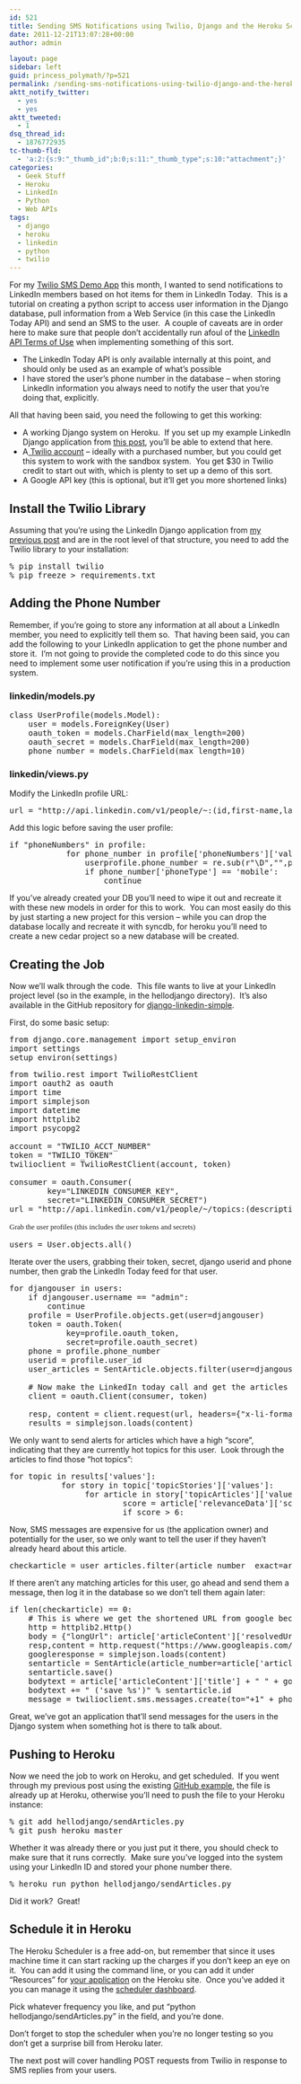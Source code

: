 ```yaml
---
id: 521
title: Sending SMS Notifications using Twilio, Django and the Heroku Scheduler
date: 2011-12-21T13:07:28+00:00
author: admin

layout: page
sidebar: left
guid: princess_polymath/?p=521
permalink: /sending-sms-notifications-using-twilio-django-and-the-heroku-scheduler.html
aktt_notify_twitter:
  - yes
  - yes
aktt_tweeted:
  - 1
dsq_thread_id:
  - 1876772935
tc-thumb-fld:
  - 'a:2:{s:9:"_thumb_id";b:0;s:11:"_thumb_type";s:10:"attachment";}'
categories:
  - Geek Stuff
  - Heroku
  - LinkedIn
  - Python
  - Web APIs
tags:
  - django
  - heroku
  - linkedin
  - python
  - twilio
---
```

For my [Twilio SMS Demo App](princess_polymath/?p=509) this month, I wanted to send notifications to LinkedIn members based on hot items for them in LinkedIn Today.  This is a tutorial on creating a python script to access user information in the Django database, pull information from a Web Service (in this case the LinkedIn Today API) and send an SMS to the user.  A couple of caveats are in order here to make sure that people don&#8217;t accidentally run afoul of the [LinkedIn API Terms of Use](https://developer.linkedin.com/documents/linkedin-apis-terms-use) when implementing something of this sort.

  * The LinkedIn Today API is only available internally at this point, and should only be used as an example of what&#8217;s possible
  * I have stored the user&#8217;s phone number in the database &#8211; when storing LinkedIn information you always need to notify the user that you&#8217;re doing that, explicitly.

<div>
  All that having been said, you need the following to get this working:
</div>

<div>
  <ul>
    <li>
      A working Django system on Heroku.  If you set up my example LinkedIn Django application from <a href="princess_polymath/?p=511">this post</a>, you&#8217;ll be able to extend that here.
    </li>
    <li>
      A<a href="http://www.twilio.com/"> Twilio account</a> &#8211; ideally with a purchased number, but you could get this system to work with the sandbox system.  You get $30 in Twilio credit to start out with, which is plenty to set up a demo of this sort.
    </li>
    <li>
      A Google API key (this is optional, but it&#8217;ll get you more shortened links)
    </li>
  </ul>
</div>

## Install the Twilio Library

<div>
  Assuming that you&#8217;re using the LinkedIn Django application from <a href="princess_polymath/?p=511">my previous post</a> and are in the root level of that structure, you need to add the Twilio library to your installation:
</div>

<pre>% pip install twilio
% pip freeze &gt; requirements.txt</pre>

## Adding the Phone Number

Remember, if you&#8217;re going to store any information at all about a LinkedIn member, you need to explicitly tell them so.  That having been said, you can add the following to your LinkedIn application to get the phone number and store it.  I&#8217;m not going to provide the completed code to do this since you need to implement some user notification if you&#8217;re using this in a production system.

### linkedin/models.py

<pre>class UserProfile(models.Model):
    user = models.ForeignKey(User)
    oauth_token = models.CharField(max_length=200)
    oauth_secret = models.CharField(max_length=200)
    phone_number = models.CharField(max_length=10)</pre>

### linkedin/views.py

Modify the LinkedIn profile URL:

<pre>url = "http://api.linkedin.com/v1/people/~:(id,first-name,last-name,industry,phone-numbers)"</pre>

Add this logic before saving the user profile:

<pre>if "phoneNumbers" in profile:
        	for phone_number in profile['phoneNumbers']['values']:
        		userprofile.phone_number = re.sub(r"\D","",phone_number['phoneNumber'])
        		if phone_number['phoneType'] == 'mobile':
        			continue</pre>

If you&#8217;ve already created your DB you&#8217;ll need to wipe it out and recreate it with these new models in order for this to work.  You can most easily do this by just starting a new project for this version &#8211; while you can drop the database locally and recreate it with syncdb, for heroku you&#8217;ll need to create a new cedar project so a new database will be created.

## Creating the Job

Now we&#8217;ll walk through the code.  This file wants to live at your LinkedIn project level (so in the example, in the hellodjango directory).  It&#8217;s also available in the GitHub repository for [django-linkedin-simple](https://github.com/synedra/django-linkedin-simple).

First, do some basic setup:

<pre>from django.core.management import setup_environ
import settings
setup_environ(settings)</pre>

<pre>from twilio.rest import TwilioRestClient
import oauth2 as oauth
import time
import simplejson
import datetime
import httplib2
import psycopg2

account = "TWILIO_ACCT_NUMBER"
token = "TWILIO_TOKEN"
twilioclient = TwilioRestClient(account, token)

consumer = oauth.Consumer(
        key="LINKEDIN_CONSUMER_KEY",
        secret="LINKEDIN_CONSUMER_SECRET")
url = "http://api.linkedin.com/v1/people/~/topics:(description,id,topic-stories:(topic-articles:(relevance-data,article-content:(id,title,resolved-url))))"</pre>

<pre><span class="Apple-style-span" style="font-family: Georgia, 'Times New Roman', 'Bitstream Charter', Times, serif; font-size: 13px; line-height: 19px; white-space: normal;">Grab the user profiles (this includes the user tokens and secrets)</span></pre>

<pre>users = User.objects.all()</pre>

Iterate over the users, grabbing their token, secret, django userid and phone number, then grab the LinkedIn Today feed for that user.

<pre>for djangouser in users:
	if djangouser.username == "admin":
		continue
	profile = UserProfile.objects.get(user=djangouser)
	token = oauth.Token(
        	key=profile.oauth_token,
        	secret=profile.oauth_secret)
	phone = profile.phone_number
	userid = profile.user_id
	user_articles = SentArticle.objects.filter(user=djangouser)

	# Now make the LinkedIn today call and get the articles in question
	client = oauth.Client(consumer, token)

	resp, content = client.request(url, headers={"x-li-format":'json'})
	results = simplejson.loads(content)</pre>

We only want to send alerts for articles which have a high &#8220;score&#8221;, indicating that they are currently hot topics for this user.  Look through the articles to find those &#8220;hot topics&#8221;:

<pre>for topic in results['values']:
           for story in topic['topicStories']['values']:
                for article in story['topicArticles']['values']:
                        score = article['relevanceData']['score']
                        if score &gt; 6:</pre>

Now, SMS messages are expensive for us (the application owner) and potentially for the user, so we only want to tell the user if they haven&#8217;t already heard about this article.

<pre>checkarticle = user_articles.filter(article_number__exact=article['articleContent']['id'])</pre>

If there aren&#8217;t any matching articles for this user, go ahead and send them a message, then log it in the database so we don&#8217;t tell them again later:

<pre>if len(checkarticle) == 0:
    # This is where we get the shortened URL from google because LinkedIn doesn't provide one
    http = httplib2.Http()
    body = {"longUrl": article['articleContent']['resolvedUrl']}
    resp,content = http.request("https://www.googleapis.com/urlshortener/v1/url?key=YOUR_GOOGLE_API_KEY","POST",body=simplejson.dumps(body),headers={"Content-Type":"application/json"})
    googleresponse = simplejson.loads(content)
    sentarticle = SentArticle(article_number=article['articleContent']['id'],user=djangouser,timestamp=datetime.datetime.today())
    sentarticle.save()
    bodytext = article['articleContent']['title'] + " " + googleresponse['id']
    bodytext += " ('save %s')" % sentarticle.id
    message = twilioclient.sms.messages.create(to="+1" + phone, from_="+YOUR_TWILIO_NUMBER", body=bodytext)</pre>

Great, we&#8217;ve got an application that&#8217;ll send messages for the users in the Django system when something hot is there to talk about.

## Pushing to Heroku

Now we need the job to work on Heroku, and get scheduled.  If you went through my previous post using the existing [GitHub example](https://github.com/synedra/django-linkedin-simple), the file is already up at Heroku, otherwise you&#8217;ll need to push the file to your Heroku instance:

<pre>% git add hellodjango/sendArticles.py
% git push heroku master</pre>

Whether it was already there or you just put it there, you should check to make sure that it runs correctly.  Make sure you&#8217;ve logged into the system using your LinkedIn ID and stored your phone number there.

<pre>% heroku run python hellodjango/sendArticles.py</pre>

Did it work?  Great!

## Schedule it in Heroku

The Heroku Scheduler is a free add-on, but remember that since it uses machine time it can start racking up the charges if you don&#8217;t keep an eye on it.  You can add it using the command line, or you can add it under &#8220;Resources&#8221; for [your application](https://api.heroku.com/myapps) on the Heroku site.  Once you&#8217;ve added it you can manage it using the [scheduler dashboard](https://heroku-scheduler.herokuapp.com/dashboard).

Pick whatever frequency you like, and put &#8220;python hellodjango/sendArticles.py&#8221; in the field, and you&#8217;re done.

Don&#8217;t forget to stop the scheduler when you&#8217;re no longer testing so you don&#8217;t get a surprise bill from Heroku later.

The next post will cover handling POST requests from Twilio in response to SMS replies from your users.
